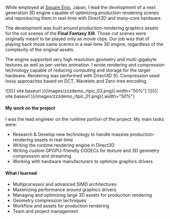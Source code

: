 While employed at [Square Enix](https://en.wikipedia.org/wiki/Square_Enix), Japan, I lead the development of a next generation 3D engine capable of optimizing production rendering scenes and reproducing them in real-time with Direct3D and many-core hardware.

The development was built around production-rendering graphics assets for the cut scenes of the **Final Fantasy XIII**.
Those cut scenes were originally meant to be played only as movie clips. Our job was that of playing back those same scenes in a real-time 3D engine, regardless of the complexity of the original assets.

The engine supported very high resolution geometry and multi-gigabyte textures as well as per-vertex animation.
I wrote rendering and compression technology capable of reducing computing and storage for the target hardware.
Rendering was performed with Direct3D 10. Compression used lossy approaches based on DCT, Wavelets and Zero-tree encoding.

![]({{ site.baseurl }}/images/zzzdemo_rtpic_03.png){:width="50%"} ![]({{ site.baseurl }}/images/zzzdemo_rtpic_01.png){:width="50%"}

#### My work on the project

I was the lead engineer on the runtime portion of the project. My main tasks were:

- Research & Develop new technology to handle massive production-rendering assets in real-time
- Writing the runtime rendering engine in Direct3D
- Writing custom GPGPU-friendly CODECs for texture and 3D geometry compression and streaming
- Working with hardware manufacturers to optimize graphics drivers

#### What I learned

- Multiprocessor and advanced SIMD architectures
- Maximizing performance around graphics drivers
- Managing and optimizing large 3D assets for production rendering
- Geometry compression techniques
- Workflow and assets for production rendering
- Team and project management

